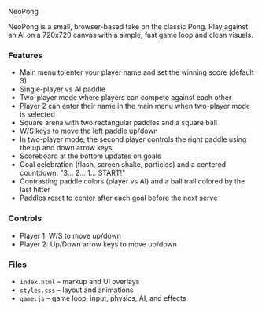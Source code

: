 NeoPong

NeoPong is a small, browser-based take on the classic Pong. Play against an AI on a 720x720 canvas with a simple, fast game loop and clean visuals.

### Features
- Main menu to enter your player name and set the winning score (default 3)
- Single-player vs AI paddle
- Two-player mode where players can compete against each other
- Player 2 can enter their name in the main menu when two-player mode is selected
- Square arena with two rectangular paddles and a square ball
- W/S keys to move the left paddle up/down
- In two-player mode, the second player controls the right paddle using the up and down arrow keys
- Scoreboard at the bottom updates on goals
- Goal celebration (flash, screen shake, particles) and a centered countdown: "3... 2... 1... START!"
- Contrasting paddle colors (player vs AI) and a ball trail colored by the last hitter
- Paddles reset to center after each goal before the next serve

### Controls
- Player 1: W/S to move up/down
- Player 2: Up/Down arrow keys to move up/down

### Files
- `index.html` – markup and UI overlays
- `styles.css` – layout and animations
- `game.js` – game loop, input, physics, AI, and effects


